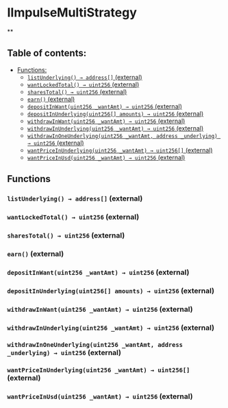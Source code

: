 # IImpulseMultiStrategy
**


## Table of contents:
- [Functions:](#functions)
  - [`listUnderlying() → address[]` (external) ](#iimpulsemultistrategy-listunderlying--)
  - [`wantLockedTotal() → uint256` (external) ](#iimpulsemultistrategy-wantlockedtotal--)
  - [`sharesTotal() → uint256` (external) ](#iimpulsemultistrategy-sharestotal--)
  - [`earn()` (external) ](#iimpulsemultistrategy-earn--)
  - [`depositInWant(uint256 _wantAmt) → uint256` (external) ](#iimpulsemultistrategy-depositinwant-uint256-)
  - [`depositInUnderlying(uint256[] amounts) → uint256` (external) ](#iimpulsemultistrategy-depositinunderlying-uint256---)
  - [`withdrawInWant(uint256 _wantAmt) → uint256` (external) ](#iimpulsemultistrategy-withdrawinwant-uint256-)
  - [`withdrawInUnderlying(uint256 _wantAmt) → uint256` (external) ](#iimpulsemultistrategy-withdrawinunderlying-uint256-)
  - [`withdrawInOneUnderlying(uint256 _wantAmt, address _underlying) → uint256` (external) ](#iimpulsemultistrategy-withdrawinoneunderlying-uint256-address-)
  - [`wantPriceInUnderlying(uint256 _wantAmt) → uint256[]` (external) ](#iimpulsemultistrategy-wantpriceinunderlying-uint256-)
  - [`wantPriceInUsd(uint256 _wantAmt) → uint256` (external) ](#iimpulsemultistrategy-wantpriceinusd-uint256-)


## Functions <a name="functions"></a>

### `listUnderlying() → address[]` (external) <a name="iimpulsemultistrategy-listunderlying--"></a>


### `wantLockedTotal() → uint256` (external) <a name="iimpulsemultistrategy-wantlockedtotal--"></a>


### `sharesTotal() → uint256` (external) <a name="iimpulsemultistrategy-sharestotal--"></a>


### `earn()` (external) <a name="iimpulsemultistrategy-earn--"></a>


### `depositInWant(uint256 _wantAmt) → uint256` (external) <a name="iimpulsemultistrategy-depositinwant-uint256-"></a>


### `depositInUnderlying(uint256[] amounts) → uint256` (external) <a name="iimpulsemultistrategy-depositinunderlying-uint256---"></a>


### `withdrawInWant(uint256 _wantAmt) → uint256` (external) <a name="iimpulsemultistrategy-withdrawinwant-uint256-"></a>


### `withdrawInUnderlying(uint256 _wantAmt) → uint256` (external) <a name="iimpulsemultistrategy-withdrawinunderlying-uint256-"></a>


### `withdrawInOneUnderlying(uint256 _wantAmt, address _underlying) → uint256` (external) <a name="iimpulsemultistrategy-withdrawinoneunderlying-uint256-address-"></a>


### `wantPriceInUnderlying(uint256 _wantAmt) → uint256[]` (external) <a name="iimpulsemultistrategy-wantpriceinunderlying-uint256-"></a>


### `wantPriceInUsd(uint256 _wantAmt) → uint256` (external) <a name="iimpulsemultistrategy-wantpriceinusd-uint256-"></a>

